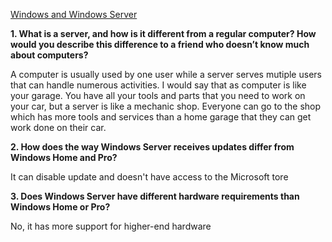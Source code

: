 [Windows and Windows Server](https://www.howtogeek.com/404763/whats-the-difference-between-windows-and-windows-server/)


**1. What is a server, and how is it different from a regular computer? How would you describe this difference to a friend who doesn’t know much about computers?**

A computer is usually used by one user while a server serves mutiple users that can handle numerous activities. I would say that as computer is like your garage. You have all your tools and parts that you need to work on your car, but a server is like a mechanic shop. Everyone can go to the shop which has more tools and services than a home garage that they can get work done on their car. 

**2. How does the way Windows Server receives updates differ from Windows Home and Pro?**

It can disable update and doesn't have access to the Microsoft tore

**3. Does Windows Server have different hardware requirements than Windows Home or Pro?**

No, it has more support for higher-end hardware